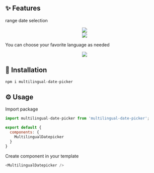 ## ✨ Features
range date selection 

<div align="center">
  <img src="https://github.com/LuCHEN33/multilingual-datepicker/assets/96775861/f19ddeba-a941-496d-bcec-130aa23c0277" />
</div>
<div align="center">
  <img src="https://github.com/LuCHEN33/multilingual-datepicker/assets/96775861/f5ef53ff-32b0-4747-97f1-7381870949de" />
</div>

You can choose your favorite language as needed

<div align="center">
  <img src="https://github.com/LuCHEN33/multilingual-datepicker/assets/96775861/1b063698-29e7-48b2-9ffd-9865a45ffb17" />
</div>


## 🚀 Installation
```
npm i multilingual-date-picker
```

## ⚙️ Usage

Import package
```javascript
import multilingual-date-picker from 'multilingual-date-picker';

export default {
  components: {
    MultilingualDatepicker
  }
}
```


Create component in your template
```javascript
<MultilingualDatepicker />
```

